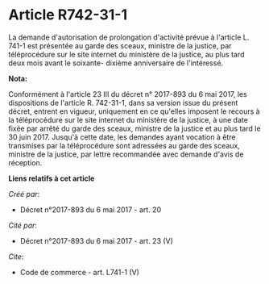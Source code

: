 # Article R742-31-1

La demande d'autorisation de prolongation d'activité prévue à l'article L. 741-1 est présentée au garde des sceaux, ministre
de la justice, par téléprocédure sur le site internet du ministère de la justice, au plus tard deux mois avant le soixante-
dixième anniversaire de l'intéressé.

**Nota:**

Conformément à l'article 23 III du décret n° 2017-893 du 6 mai 2017, les dispositions de l'article R. 742-31-1, dans sa
version issue du présent décret, entrent en vigueur, uniquement en ce qu'elles imposent le recours à la téléprocédure sur le
site internet du ministère de la justice, à une date fixée par arrêté du garde des sceaux, ministre de la justice et au plus
tard le 30 juin 2017. Jusqu'à cette date, les demandes ayant vocation à être transmises par la téléprocédure sont adressées
au garde des sceaux, ministre de la justice, par lettre recommandée avec demande d'avis de réception.

**Liens relatifs à cet article**

_Créé par_:

  - Décret n°2017-893 du 6 mai 2017 - art. 20

_Cité par_:

  - Décret n°2017-893 du 6 mai 2017 - art. 23 (V)

_Cite_:

  - Code de commerce - art. L741-1 (V)

